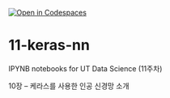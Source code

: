 [![Open in Codespaces](https://classroom.github.com/assets/launch-codespace-2972f46106e565e64193e422d61a12cf1da4916b45550586e14ef0a7c637dd04.svg)](https://classroom.github.com/open-in-codespaces?assignment_repo_id=17122918)
# 11-keras-nn

IPYNB notebooks for UT Data Science (11주차)

10장 – 케라스를 사용한 인공 신경망 소개
